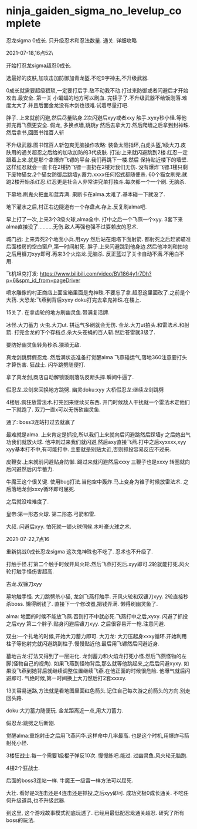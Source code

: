 # ninja_gaiden_sigma_no_levelup_complete
忍龙sigma 0成长. 只升级忍术和忍法数量. 通关. 详细攻略






2021-07-18,16点52\


开始打忍龙sigma超忍0成长.

选最好的皮肤,加攻击加防御加青龙盔.不吃9字神主,不升级武器.

0成长就需要超级猥琐,一定要打后手.敌不动我不动.打过来防御或者闪避后才开始攻击.最安全.
第一关  小蝙蝠的地方可以刷血.
完犊子了.不升级武器不给饭刚落.难度太大了.并且后面金龙没有木剑也很难.试着尽量打吧.

胖子. 上来就前闪避,然后尽量贴身.2次闪避后xyy或者xxy
触手.xyxy秒小怪.等他抓完再飞燕更安全.
假龙, 多换点墙,跳跳y
	然后去拿大刀.然后爬墙之后拿到封神珠.
	然后拿书,回图书馆百人斩

不升级武器.图书馆百人斩包爽无脑操作攻略:
	装备太阳指环,白虎头盔,1级大刀.皮肤用的通关超忍之后给的加攻加防的3代皮肤.
	打法:上来就闪避跳到2楼.红忍一定跟着上来.就是那个拿爆炸飞镖的平台.我们再跳下一楼.然后
	      保持贴近楼下的墙壁.这样红忍就会一直卡在2楼扔飞镖一直扔在2楼对我们无伤.
		  没有爆炸飞镖.1楼只剩下废物猫女.2个猫女防御后跳墙y.蓄力.xxxx任何招式都随便杀.
		  60个猫女刷完.就跑2楼开始杀红忍.红忍更是社会人非常讲究单打独斗.每次都一个一个刷.
		  无脑杀.

下墓地.刷鬼火把血和蓝弄满.
果断卡在alma.太难了.基本碰一下就没了.

地下灌水之后,村正右边隧道有一个存盘点.存上.反复刷alma吧.


早上打了一次,上来3个3级火球,alma全中. 打中之后一个飞燕一个xyy.
3套下来alma直接没了..........无伤.敌人再强也强不过耍赖皮的忍术.


城门战:
上来弄死2个地面小兵.用xyy
然后站在炮塔下面射箭.
都射死之后赶紧瞄准后面楼房的空白窗户,第一时间射死.
胖子.上来闪避跳到他身边.然后他冲刺和拍地之后用镰刀xyy即可.再来3个火焰龙.无脑杀.
反正蓝过了关卡自动不满.不用白不用.


飞机坦克打发:
https://www.bilibili.com/video/BV1864y1r7Dh?p=6&spm_id_from=pageDriver



喷水雕像的村正商店上面宝箱里面是鬼神珠.不要忘了拿.超忍这里面改了.之前是个大药.
大恐龙:飞燕到背后xyxy
doku打完去拿鬼神珠.在楼上.




15关了.
在拿齿轮的地方刷幽灵鱼.带满复活牌.

冰怪.大刀蓄力
火虫.大刀ut. 拼运气多刷就会无伤.
金龙.大刀ut拍头.和雷法术.和射箭.
打完金龙的下个存档点.杀大头苍蝇的百人斩.然后苍雷就3级了.

要防好幽灵鱼转角秒杀.猥琐无敌.

真龙剑跳劈假忍龙.
然后满状态准备打觉醒alma
飞燕碰运气,落地360注意要打头才算伤害.
狂战士. 闪华跳劈随便打.

拿了真龙剑,商店自动解锁饭刚落防反断头摔.瞬间牛逼了.



假忍龙.龙剑来回换地方跳劈.
幽灵doku:xyy
大桥假忍龙:继续龙剑跳劈

4楼层.疯狂放雷法术.打完回来继续买东西. 开门时候敌人干扰就一个雷法术定他们一下就跑了.
双刀一直x可以无伤砍幽灵鱼.

通了:
boss3连站打过去就赢了

最难就是alma.
上来肯定是抓投,所以我们上来就向后闪避跳然后踩墙y
之后她出气功我们就放火球.
他冲刺过来我们就闪避,然后axy直接飞燕.打中之后xyxxxx,xyy
xyy基本打不中,有可能打中.
主要就是别贴太近,否则抓投容易反应不过来.

皮鞭女.上来就前闪避贴身防御.
踢过来就闪避然后xxxy
三鞭子也是xxxy
转圈就向后闪避然后闪华蓄力.

牛魔王这个很关键.
使用bug打法.当他空中轰炸.马上变身为锥子时候放雷法术.
之后落地龙剑xxxy循环即可屈死.



之后就没啥难度了.





皇帝:第一形态火球.
第二形态.弓箭和雷.

大叔. 闪避后xyy. 怕死就一顿火球伺候.木叶豪火球之术.

























2021-07-22,7点16


重新挑战0成长忍龙sigma
这次鬼神珠也不吃了.
忍术也不升级了.


打触手怪.打第二个触手时候开风火轮.然后飞燕打死后.xyy即可.2轮就能打死.风火轮打触手怪伤害超高.

古龙.双镰刀xyy

墓地触手怪. 大刀跳劈杀小猫, 龙剑飞燕打触手. 开风火轮和双镰刀xyy. 2轮直接秒杀boss.
懒得刷钱了. 直接下一个修改器,把钱弄满. 懒得刷幽灵鱼了.


alma: 地面的时候不能放飞燕.否则打不中就必死.飞燕打中之后,xyxy.
      闪避了抓投之后xyy
第二个胖子.贴身闪避后镰刀xyy. 之后很容易开一枪.注意闪避.

双虫:一个扎地的时候,开始大刀蓄力即可.
大刀龙: 大刀压起身xxxy循环.开始利用柱子等他射完就闪避跳到柱子.慢慢贴近他.最后用飞镖然后闪避近身.


墓地古龙:打法又得到了一层进化.
		 龙剑蓄力和火焰龙打死小怪.然后飞燕怪物的左脚(怪物自己的视角).
		 如果飞燕到怪物背后,那么就等他跳起来,之后后闪避xyxy.
		 如果没飞燕到她背后就继续调整位置继续飞燕.在他正面的时候很危险.
		 他曝气就后闪避即可.
         气绝时候,第一时间换上大刀然后打2套xxxxy.

13关容易迷路,方法就是看地图里面红色箭头.记住自己每次游之前箭头的方向.别走回头路.

doku:大刀蓄力随便玩.
金龙距离近一点,用大刀蓄力.




假忍龙:跳劈之后断刚.

觉醒alma:重炮射击之后用飞燕闪华.这样命中几率最高. 也是这个时机,用爆炸弓箭射死小怪.


3楼狂战士.每一个需要1级棍子弹反10次. 慢慢练吧.能过.
过幽灵鱼.风火轮无脑跑.

4楼2个狂战士.


后面的boss3连站一样.
牛魔王一级雷一样方法可以屈死.

大壮. 看好是3连击还是4连击还是抓投,之后xyy即可.
成功究极0成长通关. 不吃任何升级道具,也不升级武器.


到这里, 这个游戏故事模式彻底玩透了. 已经用最低配忍龙通关超忍. 研究了所有boss的玩法.


